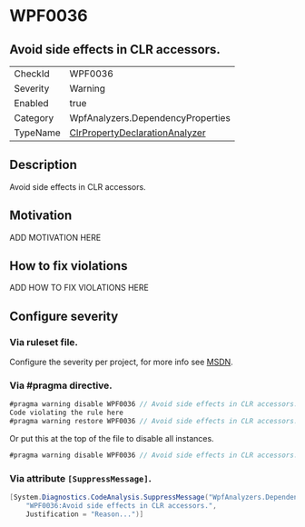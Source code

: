 # WPF0036
## Avoid side effects in CLR accessors.

<!-- start generated table -->
<table>
<tr>
  <td>CheckId</td>
  <td>WPF0036</td>
</tr>
<tr>
  <td>Severity</td>
  <td>Warning</td>
</tr>
<tr>
  <td>Enabled</td>
  <td>true</td>
</tr>
<tr>
  <td>Category</td>
  <td>WpfAnalyzers.DependencyProperties</td>
</tr>
<tr>
  <td>TypeName</td>
  <td><a href="https://github.com/DotNetAnalyzers/WpfAnalyzers/blob/master/WpfAnalyzers.Analyzers/ClrPropertyDeclarationAnalyzer.cs">ClrPropertyDeclarationAnalyzer</a></td>
</tr>
</table>
<!-- end generated table -->

## Description

Avoid side effects in CLR accessors.

## Motivation

ADD MOTIVATION HERE

## How to fix violations

ADD HOW TO FIX VIOLATIONS HERE

<!-- start generated config severity -->
## Configure severity

### Via ruleset file.

Configure the severity per project, for more info see [MSDN](https://msdn.microsoft.com/en-us/library/dd264949.aspx).

### Via #pragma directive.
```C#
#pragma warning disable WPF0036 // Avoid side effects in CLR accessors.
Code violating the rule here
#pragma warning restore WPF0036 // Avoid side effects in CLR accessors.
```

Or put this at the top of the file to disable all instances.
```C#
#pragma warning disable WPF0036 // Avoid side effects in CLR accessors.
```

### Via attribute `[SuppressMessage]`.

```C#
[System.Diagnostics.CodeAnalysis.SuppressMessage("WpfAnalyzers.DependencyProperties", 
    "WPF0036:Avoid side effects in CLR accessors.", 
    Justification = "Reason...")]
```
<!-- end generated config severity -->